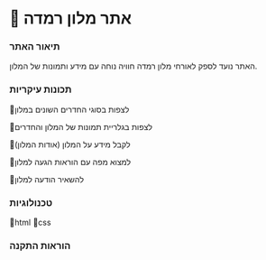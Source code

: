 # 🏨 אתר מלון רמדה
### תיאור האתר
האתר נועד לספק לאורחי מלון רמדה חוויה נוחה עם מידע ותמונות של המלון.

### תכונות עיקריות
🔸לצפות בסוגי החדרים השונים במלון 

🔸לצפות בגלריית תמונות של המלון והחדרים

🔸לקבל מידע על המלון (אודות המלון)

🔸למצוא מפה עם הוראות הגעה למלון

🔸להשאיר הודעה למלון

### טכנולוגיות
🔸html
🔸css

### הוראות התקנה

  

